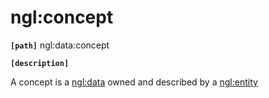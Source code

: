# ngl:concept

__`[path]`__ ngl:data:concept

__`[description]`__

A concept is a [ngl:data](../data.md) owned and described by a [ngl:entity](../entity.md)
